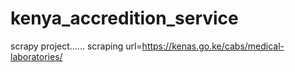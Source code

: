 # kenya_accredition_service
scrapy project...... scraping url=https://kenas.go.ke/cabs/medical-laboratories/

